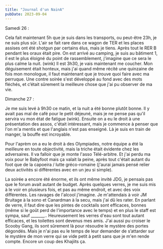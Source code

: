 ```yaml
---
title: "Journal d'un NainA"
pubDate: 2023-09-04
---
```


Samedi 26 :

Cela fait maintenant 5h que je suis dans les transports, ou peut-être 23h, je ne suis plus sûr. L'air se fait rare dans ce wagon de TER et les places assises ont été shotgun par certains élus, mais je tiens. Après tout le RER B pendant les oraux était pire.
On est arrivé au camping, je suis au bâtiment 1, il est le plus éloigné du point de rassemblement, j'imagine que ce sera le plus calme la nuit. (wink)
Il est 3h30, je vais maintenant me coucher. Mon déguisement était honteux, mais j'ai quand même récité une quinzaine de fois mon monologue, il faut maintenant que je trouve quoi faire avec ma perruque. Une contre soirée s'est développé au fond avec des mots fléchés, et c’était sûrement la meilleure chose que j'ai pu observer de ma vie.

Dimanche 27 :

Je me suis levé à 9h30 ce matin, et la nuit a été bonne plutôt bonne. Il y avait pas mal de café pour le petit déjeuné, mais je ne pense pas qu'il servira vu mon état de fatigue (wink). Ensuite on a eu le droit à une présentation des assos, c'était intéressant, mais je commence à penser que l'on m'a mentis et que l'anglais n'est pas enseigné. Là je suis en train de manger, la bouffe est incroyable.

Pour l'aprèm on a eu le droit à des Olympiades, notre équipe a été la meilleure en toute objectivité, mais la triche était évidente chez les adversaires. Il va falloir que je monte l'asso Télé-arbitre. Et j'ai perdu ma voix pour le Babyfoot mais ça valait la peine, après tout c'était autant du foot que de la capoeira / lutte gréco-romaine (j'aurai jamais pensé relier deux activités si différentes avec en un jeu si simple).

La soirée a encore été énorme, et ils ont même invité JDG, je pensais pas que le forum avait autant de budget.  Après quelques verres, je me suis mis à le voir en plusieurs fois, et pas au même endroit, et avec des voix différentes. Les ravages de l'alcool j'imagine. Je m'attendais à voir JM Bruitage à la sono et Canardman à la secu, mais j'ai dû les rater. En parlant de verre, il faut dire que les pintes de cocktails sont efficaces, bonnes (même si le goût perd de l'importance avec le temps) et en plus le staff est sympa, sauf _______.. Heureusement les verres d'eau sont tout autant efficaces, et les toilettes sont devenus mes amis.  J'ai aussi pu croiser le Scooby Gang, ils sont sûrement là pour résoudre le mystère des portes dégondés. Mais je n'ai pas eu le temps de leur demander de s’attarder sur le mystère de mon verre qui se vide petit à petit sans que je m'en rende compte. Encore un coup des Khajiits ça.


